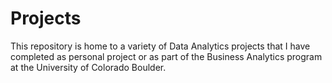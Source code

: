 # Projects
This repository is home to a variety of Data Analytics projects that I have completed as personal project or as part of the Business Analytics program at the University of Colorado Boulder. 
